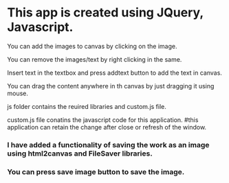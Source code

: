 # This app is created using JQuery, Javascript.
 <l>
 You can add the images to canvas by clicking on the image.
  
 You can remove the images/text by right clicking in the same.
 
 Insert text in the textbox and press addtext button to add the text in canvas.
 
 You can drag the content anywhere in th canvas by just dragging it using mouse.

 js folder contains the reuired libraries and custom.js file.
 
 custom.js file conatins the javascript code for this application.
</l>
#this application can retain the change after close or refresh of the window.

### I have added a functionality of saving the work as an image using html2canvas and FileSaver libraries.
### You can press save image button to save the image.

